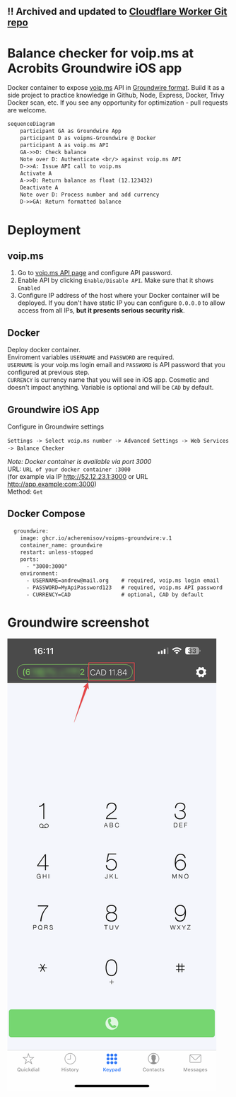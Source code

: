 ## ‼️ Archived and updated to [Cloudflare Worker Git repo](https://github.com/acheremisov/voipms-groudwire-cloudflare-worker)

# Balance checker for voip.ms at Acrobits Groundwire iOS app

Docker container to expose [voip.ms](voip.ms) API in [Groundwire format](https://doc.acrobits.net/api/client/balance_checker.html). Build it as a side project to practice knowledge in Github, Node, Express, Docker, Trivy Docker scan, etc. If you see any opportunity for optimization - pull requests are welcome.

```mermaid
sequenceDiagram
    participant GA as Groundwire App
    participant D as voipms-Groundwire @ Docker
    participant A as voip.ms API
    GA->>D: Check balance
    Note over D: Authenticate <br/> against voip.ms API
    D->>A: Issue API call to voip.ms
    Activate A
    A->>D: Return balance as float (12.123432)
    Deactivate A
    Note over D: Process number and add currency
    D->>GA: Return formatted balance
```

# Deployment

## voip.ms

1. Go to [voip.ms API page](https://voip.ms/m/api.php) and configure API password.
2. Enable API by clicking `Enable/Disable API`. Make sure that it shows `Enabled`
3. Configure IP address of the host where your Docker container will be deployed. If you don't have static IP you can configure `0.0.0.0` to allow access from all IPs, **but it presents serious security risk**.

## Docker

Deploy docker container. <br>
Enviroment variables `USERNAME` and `PASSWORD` are required. <br>
`USERNAME` is your voip.ms login email and `PASSWORD` is API password that you configured at previous step. <br>
`CURRENCY` is currency name that you will see in iOS app. Cosmetic and doesn't impact anything. Variable is optional and will be `CAD` by default.

## Groundwire iOS App

Configure in Groundwire settings

`Settings -> Select voip.ms number -> Advanced Settings -> Web Services -> Balance Checker`

_Note: Docker container is available via port 3000_ <br>
URL: `URL of your docker container :3000` <br> (for example via IP http://52.12.23.1:3000 or URL http://app.example:com:3000) <br>
Method: `Get` <br>

## Docker Compose

```
  groundwire:
    image: ghcr.io/acheremisov/voipms-groundwire:v.1
    container_name: groundwire
    restart: unless-stopped
    ports:
      - "3000:3000"
    environment:
      - USERNAME=andrew@mail.org    # required, voip.ms login email
      - PASSWORD=MyApiPassword123   # required, voip.ms API password
      - CURRENCY=CAD                # optional, CAD by default

```

# Groundwire screenshot

![This is an image](/pictures/groundwire.PNG)
